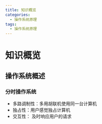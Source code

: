 ```yaml
---
title: 知识概览
categories:
  - 操作系统原理
tags:
  - 操作系统原理
---
```


# 知识概览



## 操作系统概述

### 分时操作系统

- 多路调制性：多用胡联机使用同一台计算机
- 独占性：用户感觉独占计算机
- 交互性： 及时响应用户的请求
 


